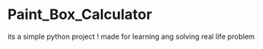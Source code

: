# Paint_Box_Calculator
its a simple python project ! made for learning ang solving real life problem 
